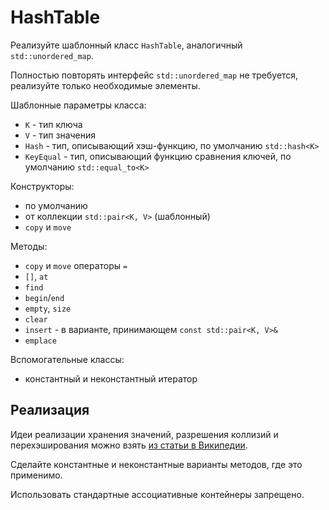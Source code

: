 # HashTable

Реализуйте шаблонный класс `HashTable`, аналогичный `std::unordered_map`.

Полностью повторять интерфейс `std::unordered_map` не требуется, реализуйте только необходимые элементы.

Шаблонные параметры класса:
- `K` - тип ключа
- `V` - тип значения
- `Hash` - тип, описывающий хэш-функцию, по умолчанию `std::hash<K>`
- `KeyEqual` - тип, описывающий функцию сравнения ключей, по умолчанию `std::equal_to<K>`

Конструкторы:
- по умолчанию
- от коллекции `std::pair<K, V>` (шаблонный)
- `copy` и `move`

Методы:
- `copy` и `move` операторы `=`
- `[]`, `at`
- `find`
- `begin`/`end`
- `empty`, `size`
- `clear`
- `insert` - в варианте, принимающем `const std::pair<K, V>&`
- `emplace`

Вспомогательные классы:
- константный и неконстантный итератор

## Реализация

Идеи реализации хранения значений, разрешения коллизий и перехэширования можно взять
[из статьи в Википедии](https://en.wikipedia.org/wiki/Hash_table).

Сделайте константные и неконстантные варианты методов, где это применимо.

Использовать стандартные ассоциативные контейнеры запрещено.

